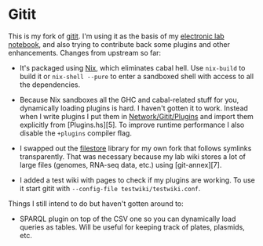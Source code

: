 Gitit
=====

This is my fork of [gitit][1].
I'm using it as the basis of my [electronic lab notebook][2],
and also trying to contribute back some plugins and other
enhancements. Changes from upstream so far:

* It's packaged using [Nix][3], which eliminates cabal hell. Use `nix-build` to
  build it or `nix-shell --pure` to enter a sandboxed shell with access to all
  the dependencies.

* Because Nix sandboxes all the GHC and cabal-related stuff for you,
  dynamically loading plugins is hard. I haven't gotten it to work.
  Instead when I write plugins I put them in [Network/Gitit/Plugins][4]
  and import them explicitly from [Plugins.hs][5].
  To improve runtime performance I also disable the `+plugins` compiler flag.

* I swapped out the [filestore][6] library for my own fork that follows symlinks
  transparently. That was necessary because my lab wiki stores a lot of large
  files (genomes, RNA-seq data, etc.) using [git-annex][7].

* I added a test wiki with pages to check if my plugins are working.
  To use it start gitit with `--config-file testwiki/testwiki.conf`.

Things I still intend to do but haven't gotten around to:

* SPARQL plugin on top of the CSV one so you can dynamically load queries
  as tables. Will be useful for keeping track of plates, plasmids, etc.

[1]: http://github.com/jgm/gitit
[2]: https://github.com/jefdaj/jeffwiki
[3]: http://nixos.org/nix/
[4]: 
[5]: 
[6]: 
[7]: 
